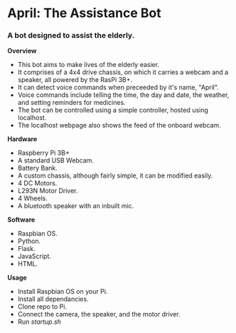 # April: The Assistance Bot

### A bot designed to assist the elderly.

**Overview**

- This bot aims to make lives of the elderly easier.
- It comprises of a 4x4 drive chassis, on which it carries a webcam and a speaker, all powered by the RasPi 3B+.
- It can detect voice commands when preceeded by it's name, "April".
- Voice commands include telling the time, the day and date, the weather, and setting reminders for medicines.
- The bot can be controlled using a simple controller, hosted using localhost.
- The localhost webpage also shows the feed of the onboard webcam.


**Hardware**

- Raspberry Pi 3B+
- A standard USB Webcam.
- Battery Bank.
- A custom chassis, although fairly simple, it can be modified easily.
- 4 DC Motors.
- L293N Motor Driver.
- 4 Wheels.
- A bluetooth speaker with an inbuilt mic.


**Software**

- Raspbian OS.
- Python.
- Flask.
- JavaScript.
- HTML.


**Usage**

- Install Raspbian OS on your Pi.
- Install all dependancies.
- Clone repo to Pi.
- Connect the camera, the speaker, and the motor driver.
- Run *startup.sh*
